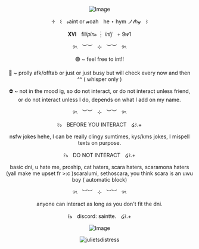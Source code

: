 <div id="header" align="center">

![Image](https://github.com/user-attachments/assets/38acd9c7-1723-4dcf-bb1e-d21c9eea0bfc)

<p align="center"> ♱ㅤ꒰ㅤ𝓼aint or 𝓷oahㅤhe ⋆ hym ノ𝓉ℎ𝓎ㅤ꒱
<p align="center"> 𝐗𝐕𝐈ㅤfil𝑖𝑝𝑖𝑛𝓸 ┆ 𝑖𝑛𝑓𝑗ㅤ+ 9𝑤1
<p align="center"> ୨ৎㅤ︶︶ㅤ⊹ㅤ︶︶ㅤ୨ৎ 

<p align="center"> 🟢 ~ feel free to int!! 
<p align="center"> 🌙 ~ prolly afk/offtab or just or just busy but will check every now and then ^^ ( whisper only ) 
<p align="center"> ⛔ ~ not in the mood ig, so do not interact, or do not interact unless friend, or do not interact unless I do, depends on what I add on my name. 

<p align="center"> ୨ৎㅤ︶︶ㅤ⊹ㅤ︶︶ㅤ୨ৎ

<p align="center"> ꒰ঌㅤBEFORE YOU INTERACTㅤ໒꒱.+
<p align="center"> nsfw jokes hehe, I can be really clingy sumtimes, kys/kms jokes, I mispell texts on purpose. 

<p align="center"> ꒰ঌㅤDO NOT INTERACTㅤ໒꒱.+
<p align="center"> basic dni, u hate me, proship, cat haters, scara haters, scaramona haters (yall make me upset fr >:c )scaralumi, sethoscara, you think scara is an uwu boy ( automatic block) 

<p align="center"> ୨ৎㅤ︶︶ㅤ⊹ㅤ︶︶ㅤ୨ৎ 
 
 <p align="center"> anyone can interact as long as you don't fit the dni. 


 <p align="center"> ꒰ঌㅤdiscord: saintte.ㅤ໒꒱.+

![Image](https://github.com/user-attachments/assets/8700cd10-ed8c-4b04-a517-6ea9a4085e81)

<p align="center"> <img src="https://komarev.com/ghpvc/?username=julietsdistress&label=colony&color=222226&style=plastic" alt="julietsdistress" /> </p>





<!--**julietsdistress/julietsdistress** is a ✨ _special_ ✨ repository because its `README.md` (this file) appears on your GitHub profile.

Here are some ideas to get you started:

- 🔭 I’m currently working on ...
- 🌱 I’m currently learning ...
- 👯 I’m looking to collaborate on ...
- 🤔 I’m looking for help with ...
- 💬 Ask me about ...
- 📫 How to reach me: ...
- 😄 Pronouns: ...
- ⚡ Fun fact: ...
-->
